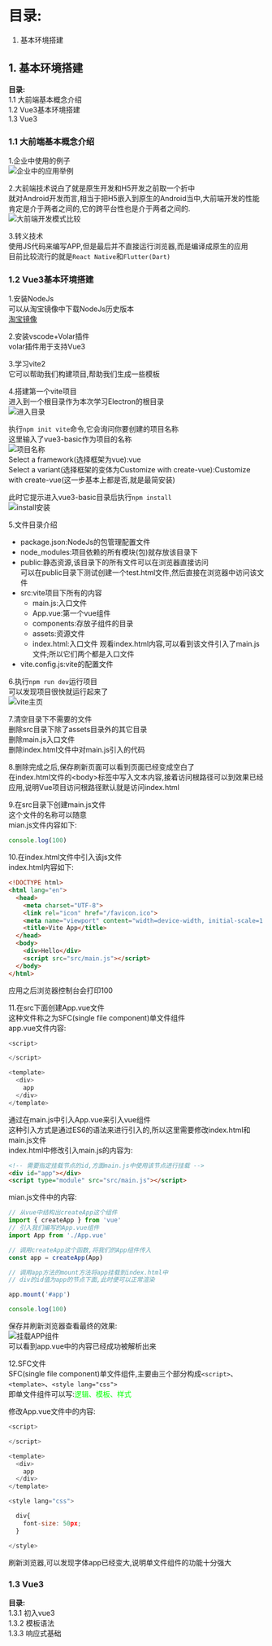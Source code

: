 # 目录:  
1. 基本环境搭建  



## 1. 基本环境搭建  
**目录:**  
1.1 大前端基本概念介绍  
1.2 Vue3基本环境搭建  
1.3 Vue3  


### 1.1 大前端基本概念介绍  
1.企业中使用的例子  
![企业中的应用举例](resources/electron/1.png)  

2.大前端技术说白了就是原生开发和H5开发之前取一个折中  
就对Android开发而言,相当于把H5嵌入到原生的Android当中,大前端开发的性能肯定是介于两者之间的,它的跨平台性也是介于两者之间的.  
![大前端开发模式比较](resources/electron/2.png)  

3.转义技术  
使用JS代码来编写APP,但是最后并不直接运行浏览器,而是编译成原生的应用  
目前比较流行的就是`React Native`和`Flutter(Dart)`  

### 1.2 Vue3基本环境搭建  
1.安装NodeJs  
可以从淘宝镜像中下载NodeJs历史版本  
[淘宝镜像](https://registry.npmmirror.com/binary.html)

2.安装vscode+Volar插件  
volar插件用于支持Vue3  

3.学习vite2  
它可以帮助我们构建项目,帮助我们生成一些模板  

4.搭建第一个vite项目  
进入到一个根目录作为本次学习Electron的根目录  
![进入目录](resources/electron/3.png)  

执行`npm init vite`命令,它会询问你要创建的项目名称  
这里输入了vue3-basic作为项目的名称  
![项目名称](resources/electron/4.png)  
Select a framework(选择框架为vue):vue  
Select a variant(选择框架的变体为Customize with create-vue):Customize with create-vue(这一步基本上都是否,就是最简安装)  

此时它提示进入vue3-basic目录后执行`npm install`  
![install安装](resources/electron/6.png)  

5.文件目录介绍  
* package.json:NodeJs的包管理配置文件  
* node_modules:项目依赖的所有模块(包)就存放该目录下  
* public:静态资源,该目录下的所有文件可以在浏览器直接访问  
  可以在public目录下测试创建一个test.html文件,然后直接在浏览器中访问该文件
* src:vite项目下所有的内容  
  * main.js:入口文件
  * App.vue:第一个vue组件
  * components:存放子组件的目录  
  * assets:资源文件
  * index.html:入口文件
    观看index.html内容,可以看到该文件引入了main.js文件;所以它们两个都是入口文件
* vite.config.js:vite的配置文件


6.执行`npm run dev`运行项目  
可以发现项目很快就运行起来了  
![vite主页](resources/electron/7.png)  

7.清空目录下不需要的文件  
删除src目录下除了assets目录外的其它目录  
删除main.js入口文件  
删除index.html文件中对main.js引入的代码  

8.删除完成之后,保存刷新页面可以看到页面已经变成空白了  
在index.html文件的\<body\>标签中写入文本内容,接着访问根路径可以到效果已经应用,说明Vue项目访问根路径默认就是访问index.html  

9.在src目录下创建main.js文件  
这个文件的名称可以随意  
mian.js文件内容如下:  
```js
console.log(100)
```

10.在index.html文件中引入该js文件  
index.html内容如下:  
```html
<!DOCTYPE html>
<html lang="en">
  <head>
    <meta charset="UTF-8">
    <link rel="icon" href="/favicon.ico">
    <meta name="viewport" content="width=device-width, initial-scale=1.0">
    <title>Vite App</title>
  </head>
  <body>
    <div>Hello</div>
    <script src="src/main.js"></script>
  </body>
</html>
```
应用之后浏览器控制台会打印100  

11.在src下面创建App.vue文件  
这种文件称之为SFC(single file component)单文件组件  
app.vue文件内容:  
```js
<script>

</script>

<template>
  <div>
    app
  </div>
</template>
```

通过在main.js中引入App.vue来引入vue组件  
这种引入方式是通过ES6的语法来进行引入的,所以这里需要修改index.html和main.js文件  
index.html中修改引入main.js的内容为:  
```html
<!-- 需要指定挂载节点的id,方面main.js中使用该节点进行挂载 -->
<div id="app"></div>
<script type="module" src="src/main.js"></script>
```
mian.js文件中的内容:  
```js
// 从vue中结构出createApp这个组件
import { createApp } from 'vue' 
// 引入我们编写的App.vue组件
import App from './App.vue'

// 调用createApp这个函数,将我们的App组件传入
const app = createApp(App)

// 调用app方法的mount方法将app挂载到index.html中
// div的id值为app的节点下面,此时便可以正常渲染

app.mount('#app')

console.log(100)
```

保存并刷新浏览器查看最终的效果:  
![挂载APP组件](resources/electron/8.png)  
可以看到app.vue中的内容已经成功被解析出来  


12.SFC文件  
SFC(single file component)单文件组件,主要由三个部分构成`<script>`、`<template>`、`<style lang="css">`  
即单文件组件可以写:<font color="#00FF00">逻辑、模板、样式</font>  

修改App.vue文件中的内容:  
```js
<script>

</script>

<template>
  <div>
    app
  </div>
</template>

<style lang="css">

  div{
    font-size: 50px;
  }

</style>

```
刷新浏览器,可以发现字体app已经变大,说明单文件组件的功能十分强大


### 1.3 Vue3
**目录:**  
1.3.1 初入vue3  
1.3.2 模板语法  
1.3.3 响应式基础  


